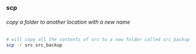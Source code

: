 ### scp

###### copy a folder to another location with a new name

```bash
# will copy all the contents of src to a new folder called src_backup
scp -r src src_backup
```
